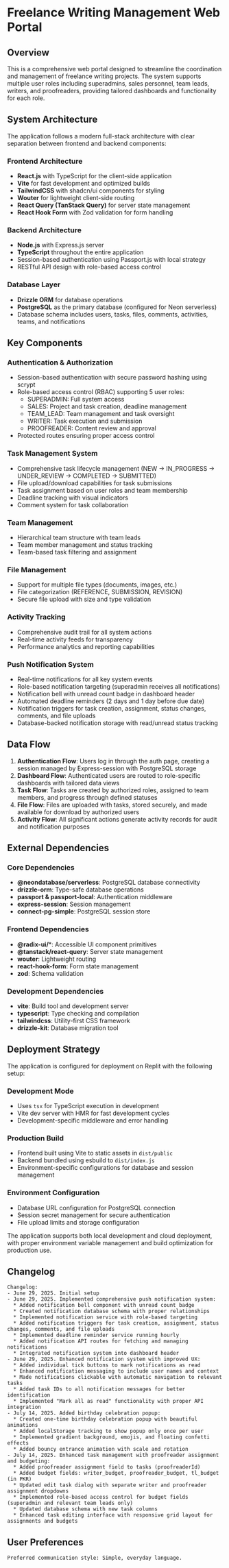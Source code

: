 # Freelance Writing Management Web Portal

## Overview

This is a comprehensive web portal designed to streamline the coordination and management of freelance writing projects. The system supports multiple user roles including superadmins, sales personnel, team leads, writers, and proofreaders, providing tailored dashboards and functionality for each role.

## System Architecture

The application follows a modern full-stack architecture with clear separation between frontend and backend components:

### Frontend Architecture
- **React.js** with TypeScript for the client-side application
- **Vite** for fast development and optimized builds
- **TailwindCSS** with shadcn/ui components for styling
- **Wouter** for lightweight client-side routing
- **React Query (TanStack Query)** for server state management
- **React Hook Form** with Zod validation for form handling

### Backend Architecture
- **Node.js** with Express.js server
- **TypeScript** throughout the entire application
- Session-based authentication using Passport.js with local strategy
- RESTful API design with role-based access control

### Database Layer
- **Drizzle ORM** for database operations
- **PostgreSQL** as the primary database (configured for Neon serverless)
- Database schema includes users, tasks, files, comments, activities, teams, and notifications

## Key Components

### Authentication & Authorization
- Session-based authentication with secure password hashing using scrypt
- Role-based access control (RBAC) supporting 5 user roles:
  - SUPERADMIN: Full system access
  - SALES: Project and task creation, deadline management
  - TEAM_LEAD: Team management and task oversight
  - WRITER: Task execution and submission
  - PROOFREADER: Content review and approval
- Protected routes ensuring proper access control

### Task Management System
- Comprehensive task lifecycle management (NEW → IN_PROGRESS → UNDER_REVIEW → COMPLETED → SUBMITTED)
- File upload/download capabilities for task submissions
- Task assignment based on user roles and team membership
- Deadline tracking with visual indicators
- Comment system for task collaboration

### Team Management
- Hierarchical team structure with team leads
- Team member management and status tracking
- Team-based task filtering and assignment

### File Management
- Support for multiple file types (documents, images, etc.)
- File categorization (REFERENCE, SUBMISSION, REVISION)
- Secure file upload with size and type validation

### Activity Tracking
- Comprehensive audit trail for all system actions
- Real-time activity feeds for transparency
- Performance analytics and reporting capabilities

### Push Notification System
- Real-time notifications for all key system events
- Role-based notification targeting (superadmin receives all notifications)
- Notification bell with unread count badge in dashboard header
- Automated deadline reminders (2 days and 1 day before due date)
- Notification triggers for task creation, assignment, status changes, comments, and file uploads
- Database-backed notification storage with read/unread status tracking

## Data Flow

1. **Authentication Flow**: Users log in through the auth page, creating a session managed by Express-session with PostgreSQL storage
2. **Dashboard Flow**: Authenticated users are routed to role-specific dashboards with tailored data views
3. **Task Flow**: Tasks are created by authorized roles, assigned to team members, and progress through defined statuses
4. **File Flow**: Files are uploaded with tasks, stored securely, and made available for download by authorized users
5. **Activity Flow**: All significant actions generate activity records for audit and notification purposes

## External Dependencies

### Core Dependencies
- **@neondatabase/serverless**: PostgreSQL database connectivity
- **drizzle-orm**: Type-safe database operations
- **passport & passport-local**: Authentication middleware
- **express-session**: Session management
- **connect-pg-simple**: PostgreSQL session store

### Frontend Dependencies
- **@radix-ui/***: Accessible UI component primitives
- **@tanstack/react-query**: Server state management
- **wouter**: Lightweight routing
- **react-hook-form**: Form state management
- **zod**: Schema validation

### Development Dependencies
- **vite**: Build tool and development server
- **typescript**: Type checking and compilation
- **tailwindcss**: Utility-first CSS framework
- **drizzle-kit**: Database migration tool

## Deployment Strategy

The application is configured for deployment on Replit with the following setup:

### Development Mode
- Uses `tsx` for TypeScript execution in development
- Vite dev server with HMR for fast development cycles
- Development-specific middleware and error handling

### Production Build
- Frontend built using Vite to static assets in `dist/public`
- Backend bundled using esbuild to `dist/index.js`
- Environment-specific configurations for database and session management

### Environment Configuration
- Database URL configuration for PostgreSQL connection
- Session secret management for secure authentication
- File upload limits and storage configuration

The application supports both local development and cloud deployment, with proper environment variable management and build optimization for production use.

## Changelog
```
Changelog:
- June 29, 2025. Initial setup
- June 29, 2025. Implemented comprehensive push notification system:
  * Added notification bell component with unread count badge
  * Created notification database schema with proper relationships
  * Implemented notification service with role-based targeting
  * Added notification triggers for task creation, assignment, status changes, comments, and file uploads
  * Implemented deadline reminder service running hourly
  * Added notification API routes for fetching and managing notifications
  * Integrated notification system into dashboard header
- June 29, 2025. Enhanced notification system with improved UX:
  * Added individual tick buttons to mark notifications as read
  * Enhanced notification messaging to include user names and context
  * Made notifications clickable with automatic navigation to relevant tasks
  * Added task IDs to all notification messages for better identification
  * Implemented "Mark all as read" functionality with proper API integration
- July 14, 2025. Added birthday celebration popup:
  * Created one-time birthday celebration popup with beautiful animations
  * Added localStorage tracking to show popup only once per user
  * Implemented gradient background, emojis, and floating confetti effects
  * Added bouncy entrance animation with scale and rotation
- July 14, 2025. Enhanced task management with proofreader assignment and budgeting:
  * Added proofreader assignment field to tasks (proofreaderId)
  * Added budget fields: writer_budget, proofreader_budget, tl_budget (in PKR)
  * Updated edit task dialog with separate writer and proofreader assignment dropdowns
  * Implemented role-based access control for budget fields (superadmin and relevant team leads only)
  * Updated database schema with new task columns
  * Enhanced task editing interface with responsive grid layout for assignments and budgets
```

## User Preferences
```
Preferred communication style: Simple, everyday language.
```